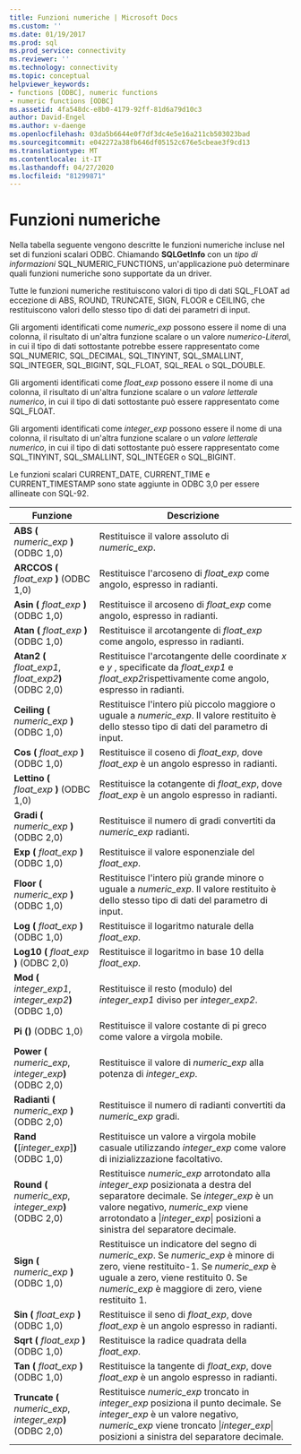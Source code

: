 ```yaml
---
title: Funzioni numeriche | Microsoft Docs
ms.custom: ''
ms.date: 01/19/2017
ms.prod: sql
ms.prod_service: connectivity
ms.reviewer: ''
ms.technology: connectivity
ms.topic: conceptual
helpviewer_keywords:
- functions [ODBC], numeric functions
- numeric functions [ODBC]
ms.assetid: 4fa548dc-e8b0-4179-92ff-81d6a79d10c3
author: David-Engel
ms.author: v-daenge
ms.openlocfilehash: 03da5b6644e0f7df3dc4e5e16a211cb503023bad
ms.sourcegitcommit: e042272a38fb646df05152c676e5cbeae3f9cd13
ms.translationtype: MT
ms.contentlocale: it-IT
ms.lasthandoff: 04/27/2020
ms.locfileid: "81299871"
---
```

# <a name="numeric-functions"></a>Funzioni numeriche
Nella tabella seguente vengono descritte le funzioni numeriche incluse nel set di funzioni scalari ODBC. Chiamando **SQLGetInfo** con un *tipo di informazioni* SQL_NUMERIC_FUNCTIONS, un'applicazione può determinare quali funzioni numeriche sono supportate da un driver.  
  
 Tutte le funzioni numeriche restituiscono valori di tipo di dati SQL_FLOAT ad eccezione di ABS, ROUND, TRUNCATE, SIGN, FLOOR e CEILING, che restituiscono valori dello stesso tipo di dati dei parametri di input.  
  
 Gli argomenti identificati come *numeric_exp* possono essere il nome di una colonna, il risultato di un'altra funzione scalare o un valore *numerico-Litera*l, in cui il tipo di dati sottostante potrebbe essere rappresentato come SQL_NUMERIC, SQL_DECIMAL, SQL_TINYINT, SQL_SMALLINT, SQL_INTEGER, SQL_BIGINT, SQL_FLOAT, SQL_REAL o SQL_DOUBLE.  
  
 Gli argomenti identificati come *float_exp* possono essere il nome di una colonna, il risultato di un'altra funzione scalare o un *valore letterale numerico*, in cui il tipo di dati sottostante può essere rappresentato come SQL_FLOAT.  
  
 Gli argomenti identificati come *integer_exp* possono essere il nome di una colonna, il risultato di un'altra funzione scalare o un *valore letterale numerico*, in cui il tipo di dati sottostante può essere rappresentato come SQL_TINYINT, SQL_SMALLINT, SQL_INTEGER o SQL_BIGINT.  
  
 Le funzioni scalari CURRENT_DATE, CURRENT_TIME e CURRENT_TIMESTAMP sono state aggiunte in ODBC 3,0 per essere allineate con SQL-92.  
  
|Funzione|Descrizione|  
|--------------|-----------------|  
|**ABS (** _numeric_exp_ **)** (ODBC 1,0)|Restituisce il valore assoluto di *numeric_exp*.|  
|**ARCCOS (** _float_exp_ **)** (ODBC 1,0)|Restituisce l'arcoseno di *float_exp* come angolo, espresso in radianti.|  
|**Asin (** _float_exp_ **)** (ODBC 1,0)|Restituisce il arcoseno di *float_exp* come angolo, espresso in radianti.|  
|**Atan (** _float_exp_ **)** (ODBC 1,0)|Restituisce il arcotangente di *float_exp* come angolo, espresso in radianti.|  
|**Atan2 (** _float_exp1_, _float_exp2_**)** (ODBC 2,0)|Restituisce l'arcotangente delle coordinate *x* e *y* , specificate da *float_exp1* e *float_exp2*rispettivamente come angolo, espresso in radianti.|  
|**Ceiling (** _numeric_exp_ **)** (ODBC 1,0)|Restituisce l'intero più piccolo maggiore o uguale a *numeric_exp*. Il valore restituito è dello stesso tipo di dati del parametro di input.|  
|**Cos (** _float_exp_ **)** (ODBC 1,0)|Restituisce il coseno di *float_exp*, dove *float_exp* è un angolo espresso in radianti.|  
|**Lettino (** _float_exp_ **)** (ODBC 1,0)|Restituisce la cotangente di *float_exp*, dove *float_exp* è un angolo espresso in radianti.|  
|**Gradi (** _numeric_exp_ **)** (ODBC 2,0)|Restituisce il numero di gradi convertiti da *numeric_exp* radianti.|  
|**Exp (** _float_exp_ **)** (ODBC 1,0)|Restituisce il valore esponenziale del *float_exp*.|  
|**Floor (** _numeric_exp_ **)** (ODBC 1,0)|Restituisce l'intero più grande minore o uguale a *numeric_exp*. Il valore restituito è dello stesso tipo di dati del parametro di input.|  
|**Log (** _float_exp_ **)** (ODBC 1,0)|Restituisce il logaritmo naturale della *float_exp*.|  
|**Log10 (** _float_exp_ **)** (ODBC 2,0)|Restituisce il logaritmo in base 10 della *float_exp*.|  
|**Mod (** _integer_exp1_, _integer_exp2_**)** (ODBC 1,0)|Restituisce il resto (modulo) del *integer_exp1* diviso per *integer_exp2*.|  
|**Pi ()** (ODBC 1,0)|Restituisce il valore costante di pi greco come valore a virgola mobile.|  
|**Power (** _numeric_exp_, _integer_exp_**)** (ODBC 2,0)|Restituisce il valore di *numeric_exp* alla potenza di *integer_exp*.|  
|**Radianti (** _numeric_exp_ **)** (ODBC 2,0)|Restituisce il numero di radianti convertiti da *numeric_exp* gradi.|  
|**Rand (**[*integer_exp*]**)** (ODBC 1,0)|Restituisce un valore a virgola mobile casuale utilizzando *integer_exp* come valore di inizializzazione facoltativo.|  
|**Round (** _numeric_exp_, _integer_exp_**)** (ODBC 2,0)|Restituisce *numeric_exp* arrotondato alla *integer_exp* posizionata a destra del separatore decimale. Se *integer_exp* è un valore negativo, *numeric_exp* viene arrotondato a &#124;*integer_exp*&#124; posizioni a sinistra del separatore decimale.|  
|**Sign (** _numeric_exp_ **)** (ODBC 1,0)|Restituisce un indicatore del segno di *numeric_exp*. Se *numeric_exp* è minore di zero, viene restituito-1. Se *numeric_exp* è uguale a zero, viene restituito 0. Se *numeric_exp* è maggiore di zero, viene restituito 1.|  
|**Sin (** _float_exp_ **)** (ODBC 1,0)|Restituisce il seno di *float_exp*, dove *float_exp* è un angolo espresso in radianti.|  
|**Sqrt (** _float_exp_ **)** (ODBC 1,0)|Restituisce la radice quadrata della *float_exp*.|  
|**Tan (** _float_exp_ **)** (ODBC 1,0)|Restituisce la tangente di *float_exp*, dove *float_exp* è un angolo espresso in radianti.|  
|**Truncate (** _numeric_exp_, _integer_exp_**)** (ODBC 2,0)|Restituisce *numeric_exp* troncato in *integer_exp* posiziona il punto decimale. Se *integer_exp* è un valore negativo, *numeric_exp* viene troncato &#124;*integer_exp*&#124; posizioni a sinistra del separatore decimale.|
